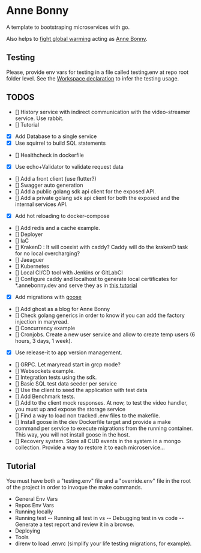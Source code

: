 # Anne Bonny

A template to bootstraping microservices with go.

Also helps to [fight global warming](https://en.wikipedia.org/wiki/Flying_Spaghetti_Monster#Pirates_and_global_warming) acting as [Anne Bonny](https://en.wikipedia.org/wiki/Anne_Bonny).

## Testing

Please, provide env vars for testing in a file called testing.env at repo root folder level. See the [Workspace declaration](./AnneBonny.code-workspace) to infer the testing usage.

## TODOS

- [] History service with indirect communication with the video-streamer service. Use rabbit.
- [] Tutorial
- [x] Add Database to a single service
- [x] Use squirrel to build SQL statements
- [] Healthcheck in dockerfile
- [x] Use echo+Validator to validate request data
- [] Add a front client (use flutter?)
- [] Swagger auto generation
- [] Add a public golang sdk api client for the exposed API.
- [] Add a private golang sdk api client for both the exposed and the internal services API.
- [x] Add hot reloading to docker-compose
- [] Add redis and a cache example.
- [] Deployer
- [] IaC
- [] KrakenD : It will coexist with caddy? Caddy will do the krakenD task for no local overcharging?
- [] Jaeaguer
- [] Kubernetes
- [] Local CI/CD tool with Jenkins or GitLabCI
- [] Configure caddy and localhost to generate local certificates for *.annebonny.dev and serve they as in [this tutorial](https://medium.com/@devahmedshendy/traditional-setup-run-local-development-over-https-using-caddy-964884e75232)
- [x] Add migrations with [goose]("https://github.com/pressly/goose")
- [] Add ghost as a blog for Anne Bonny
- [] Check golang generics in order to know if you can add the factory injection in maryread.
- [] Concurrency example
- [] Cronjobs. Create a new user service and allow to create temp users (6 hours, 3 days, 1 week).
- [x] Use release-it to app version management.
- [] GRPC. Let maryread start in grcp mode?
- [] Websockets example.
- [] Integration tests using the sdk.
- [] Basic SQL test data seeder per service
- [] Use the client to seed the application with test data
- [] Add Benchmark tests.
- [] Add to the client mock responses. At now, to test the video handler, you must up and expose the storage service
- [] Find a way to load non tracked .env files to the makefile.
- [] Install goose in the dev Dockerfile target and provide a make command per service to execute migrations from the running container. This way, you will not install goose in the host.
- [] Recovery system. Store all CUD events in the system in a mongo collection. Provide a way to restore it to each microservice...

## Tutorial

You must have both a "testing.env" file and a "override.env" file in the root of the project in order to invoque the make commands.

- General Env Vars
- Repos Env Vars
- Running locally
- Running test
-- Running all test in vs
-- Debugging test in vs code
-- Generate a test report and review it in a browse.
- Deploying
- Tools
- direnv to load .envrc (simplify your life testing migrations, for example).
